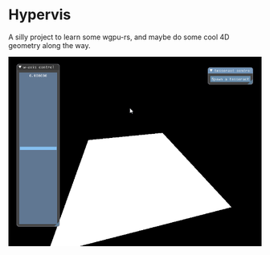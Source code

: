 # Hypervis

A silly project to learn some wgpu-rs, and maybe do some cool 4D geometry along
the way.

![demo](etc/demo.gif)
